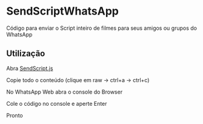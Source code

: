 # SendScriptWhatsApp

Código para enviar o Script inteiro de filmes para seus amigos ou grupos do WhatsApp

## Utilização

Abra [SendScript.js](https://github.com/Elanio-Bros/SendScriptWhatsApp/blob/main/SendScript.js)

Copie todo o conteúdo (clique em raw -> ctrl+a -> ctrl+c)

No WhatsApp Web abra o console do Browser

Cole o código no console e aperte Enter

Pronto
